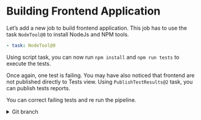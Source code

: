 # Building Frontend Application

Let’s add a new job to build frontend application. This job has to use the task `NodeTool@0` to install NodeJs and NPM tools. 

```yaml
- task: NodeTool@0 
```

Using script task, you can now run `npm install` and `npm run tests` to execute the tests. 

Once again, one test is failing. You may have also noticed that frontend are not published directly to Tests view. Using `PublishTestResults@2` task, you can publish tests reports.

You can correct failing tests and re run the pipeline.

<details>
<summary>Git branch</summary>

`building-frontend-app`

</details>

